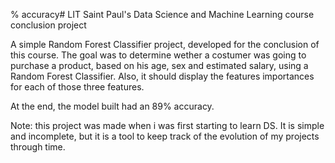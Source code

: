 % accuracy# LIT Saint Paul's Data Science and Machine Learning course conclusion project 

A simple Random Forest Classifier project, developed for the conclusion of this course. 
The goal was to determine wether a costumer was going to purchase a product, based on his age, sex and estimated salary, using a Random Forest Classifier.
Also, it should display the features importances for each of those three features.

At the end, the model built had an 89% accuracy.

Note: this project was made when i was first starting to learn DS. It is simple and incomplete, but it is a tool to keep track of the evolution of my projects 
through time.
